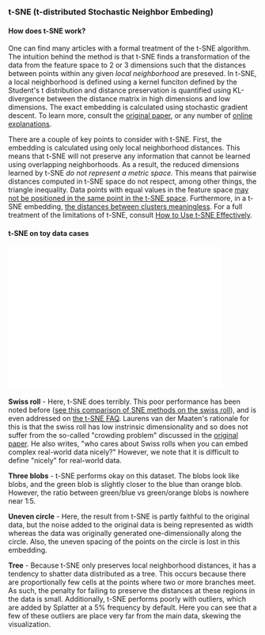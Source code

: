 ### t-SNE (t-distributed Stochastic Neighbor Embeding)

#### How does t-SNE work?

One can find many articles with a formal treatment of the t-SNE algorithm. The intuition behind the method is that t-SNE finds a transformation of the data from the feature space to 2 or 3 dimensions such that the distances between points within any given *local neighborhood* are preseved. In t-SNE, a local neighborhood is defined using a kernel funciton defined by the Student's t distribution and distance preservation is quantified using KL-divergence between the distance matrix in high dimensions and low dimensions. The exact embedding is calculated using stochastic gradient descent. To learn more, consult the [original paper](www.jmlr.org/papers/volume9/vandermaaten08a/vandermaaten08a.pdf), or any number of [online explanations](http://mlexplained.com/2018/09/14/paper-dissected-visualizing-data-using-t-sne-explained/).

There are a couple of key points to consider with t-SNE. First, the embedding is calculated using only local neighborhood distances. This means that t-SNE will not preserve any information that cannot be learned using overlapping neighborhoods. As a result, the reduced dimensions learned by t-SNE *do not represent a metric space.* This means that pairwise distances computed in t-SNE space do not respect, among other things, the triangle inequality. Data points with equal values in the feature space [may not be positioned in the same point in the t-SNE space](https://datascience.stackexchange.com/questions/19025/t-sne-why-equal-data-values-are-visually-not-close). Furthermore, in a t-SNE embedding, [the distances between clusters meaningless](https://stats.stackexchange.com/questions/263539/clustering-on-the-output-of-t-sne). For a full treatment of the limitations of t-SNE, consult [How to Use t-SNE Effectively](https://distill.pub/2016/misread-tsne/).

#### t-SNE on toy data cases

![TSNE on toy data](img/toy_data.TSNE.png)


**Swiss roll** - Here, t-SNE does terribly. This poor performance has been noted before ([see this comparison of SNE methods on the swiss roll](https://jlmelville.github.io/smallvis/swisssne.html)), and is even addressed on [the t-SNE FAQ](https://lvdmaaten.github.io/tsne/#faq). Laurens van der Maaten's rationale for this is that the swiss roll has low instrinsic dimensionality and so does not suffer from the so-called "crowding problem" discussed in the [original paper](www.jmlr.org/papers/volume9/vandermaaten08a/vandermaaten08a.pdf).  He also writes, "who cares about Swiss rolls when you can embed complex real-world data nicely?" However, we note that it is difficult to define "nicely" for real-world data.

**Three blobs** - t-SNE performs okay on this dataset. The blobs look like blobs, and the green blob is slightly closer to the blue than orange blob. However, the ratio between green/blue vs green/orange blobs is nowhere near 1:5.

**Uneven circle** - Here, the result from t-SNE is partly faithful to the original data, but the noise added to the original data is being represented as width whereas the data was originally generated one-dimensionally along the circle. Also, the uneven spacing of the points on the circle is lost in this embedding.

**Tree** - Because t-SNE only preserves local neighborhood distances, it has a tendency to shatter data distributed as a tree. This occurs because there are proportionally few cells at the points where two or more branches meet. As such, the penalty for failing to preserve the distances at these regions in the data is small. Additionally, t-SNE performs poorly with outliers, which are added by Splatter at a 5% frequency by default. Here you can see that a few of these outliers are place very far from the main data, skewing the visualization.
